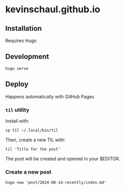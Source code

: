 # kevinschaul.github.io

## Installation

Requires Hugo

## Development

    hugo serve

## Deploy

Happens automatically with GitHub Pages

### `til` utility

Install with:

```
cp til ~/.local/bin/til
```

Then, create a new TIL with:

```
til 'Title for the post'
```

The post will be created and opened in your $EDITOR.

### Create a new post

```
hugo new 'post/2024-08-14-recently/index.md'
```
